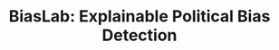 ---
title: "BiasLab: Explainable Political Bias Detection"
internal-link: political-bias-1
research-category: 
layout: none
description: "We introduce a human-annotated dataset for studying perceived political bias in news headlines and rationales. The project examines framing effects, subjective disagreement, and annotation typologies. We compare human judgments with LLM outputs to expose bias perception gaps and develop explainable modeling pipelines."
researchers: "KMA Solaiman"
# website-separation-category: 'c3'
rank: 8
publication_slug: 
- 2025-3-biaslab
---